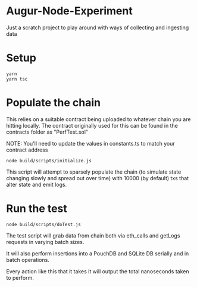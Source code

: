 # Augur-Node-Experiment
Just a scratch project to play around with ways of collecting and ingesting data

# Setup

```
yarn
yarn tsc
```

# Populate the chain

This relies on a suitable contract being uploaded to whatever chain you are hitting locally. The contract originally used for this can be found in the contracts folder as "PerfTest.sol"

NOTE: You'll need to update the values in constants.ts to match your contract address

```
node build/scripts/initialize.js
```

This script will attempt to sparsely populate the chain (to simulate state changing slowly and spread out over time) with 10000 (by default) txs that alter state and emit logs.

# Run the test
```
node build/scripts/doTest.js
```

The test script will grab data from chain both via eth_calls and getLogs requests in varying batch sizes.

It will also perform insertions into a PouchDB and SQLite DB serially and in batch operations.

Every action like this that it takes it will output the total nanoseconds taken to perform.